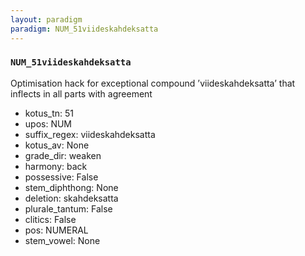 ```yaml
---
layout: paradigm
paradigm: NUM_51viideskahdeksatta
---
```

### ` NUM_51viideskahdeksatta `

Optimisation hack for exceptional compound ’viideskahdeksatta’ that inflects in all parts with agreement
* kotus_tn: 51
* upos: NUM
* suffix_regex: viideskahdeksatta
* kotus_av: None
* grade_dir: weaken
* harmony: back
* possessive: False
* stem_diphthong: None
* deletion: skahdeksatta
* plurale_tantum: False
* clitics: False
* pos: NUMERAL
* stem_vowel: None
